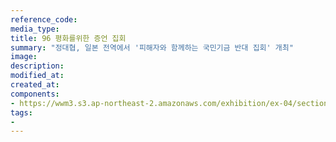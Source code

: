 ```yaml
---
reference_code:
media_type:
title: 96 평화를위한 증언 집회
summary: "정대협, 일본 전역에서 '피해자와 함께하는 국민기금 반대 집회' 개최"
image:
description:
modified_at:
created_at:
components:
- https://wwm3.s3.ap-northeast-2.amazonaws.com/exhibition/ex-04/section-01-right/22_96+평화를위한+증언+집회.JPG
tags:
-
---
```

